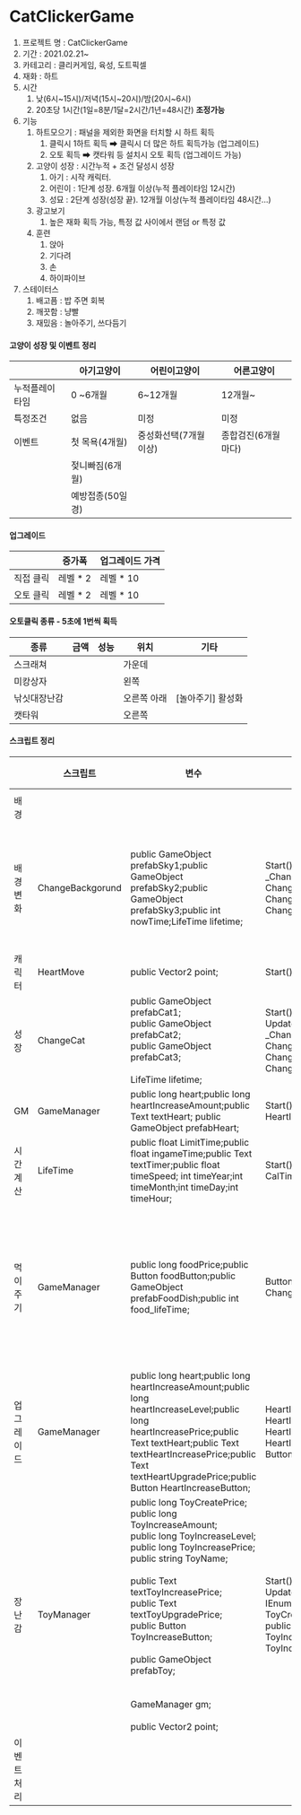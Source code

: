 # CatClickerGame
1. 프로젝트 명 : CatClickerGame
2. 기간 : 2021.02.21~
3. 카테고리 : 클리커게임, 육성, 도트픽셀
4. 재화 : 하트
5. 시간
   1. 낮(6시~15시)/저녁(15시~20시)/밤(20시~6시)
   2. 20초당 1시간(1일=8분/1달=2시간/1년=48시간) **조정가능**
6. 기능
   1. 하트모으기 : 패널을 제외한 화면을 터치할 시 하트 획득
      1. 클릭시 1하트 획득 ➡ 클릭시 더 많은 하트 획득가능 (업그레이드)
      2. 오토 획득 ➡ 캣타워 등 설치시 오토 획득 (업그레이드 가능)
   2. 고양이 성장 : 시간누적 + 조건 달성시 성장
      1. 아기 : 시작 캐릭터. 
      2. 어린이 : 1단계 성장. 6개월 이상(누적 플레이타임 12시간)
      3. 성묘 : 2단계 성장(성장 끝). 12개월 이상(누적 플레이타임 48시간...)
   3. 광고보기
      1. 높은 재화 획득 가능, 특정 값 사이에서 랜덤 or 특정 값
   4. 훈련
      1. 앉아
      2. 기다려
      3. 손
      4. 하이파이브
7. 스테이터스
   1. 배고픔 : 밥 주면 회복
   2. 깨끗함 : 냥빨
   3. 재밌음 : 놀아주기, 쓰다듬기

#### 고양이 성장 및 이벤트 정리

|                | 아기고양이       | 어린이고양이          | 어른고양이          |
| -------------- | ---------------- | --------------------- | ------------------- |
| 누적플레이타임 | 0 ~6개월         | 6~12개월              | 12개월~             |
| 특정조건       | 없음             | 미정                  | 미정                |
| 이벤트         | 첫 목욕(4개월)   | 중성화선택(7개월이상) | 종합검진(6개월마다) |
|                | 젖니빠짐(6개월)  |                       |                     |
|                | 예방접종(50일경) |                       |                     |

#### 업그레이드

|           | 증가폭   | 업그레이드 가격 |
| --------- | -------- | --------------- |
| 직접 클릭 | 레벨 * 2 | 레벨 * 10       |
| 오토 클릭 | 레벨 * 2 | 레벨 * 10       |

####  

#### 오토클릭 종류 - 5초에 1번씩 획득

| 종류         | 금액 | 성능 | 위치        | 기타              |
| ------------ | ---- | ---- | ----------- | ----------------- |
| 스크래쳐     |      |      | 가운데      |                   |
| 미캉상자     |      |      | 왼쪽        |                   |
| 낚싯대장난감 |      |      | 오른쪽 아래 | [놀아주기] 활성화 |
| 캣타워       |      |      | 오른쪽      |                   |

#### 스크립트 정리

|            | 스크립트         | 변수                                                         | 함수                                                         | 게임오브젝트                                                 | UI                                                       | 기타                         |
| ---------- | ---------------- | ------------------------------------------------------------ | ------------------------------------------------------------ | ------------------------------------------------------------ | -------------------------------------------------------- | ---------------------------- |
| 배경       |                  |                                                              |                                                              | Background Background_room Image_dish                        | Panel_Top(PT) Panel_Button(PB)                           |                              |
| 배경변화   | ChangeBackgorund | public GameObject prefabSky1;public GameObject prefabSky2;public GameObject prefabSky3;public int nowTime;LifeTime lifetime; | Start() Update() IEnumerator _ChangeBackground() ChangeSprite_Background_1() ChangeSprite_Background_2() ChangeSprite_Background_3() | Background                                                   |                                                          | 시간에 따라 배경변화         |
| 캐릭터     | HeartMove        | public Vector2 point;                                        | Start() Update()                                             |                                                              |                                                          |                              |
| 성장       | ChangeCat        | public GameObject prefabCat1;<br/>    public GameObject prefabCat2;<br/>    public GameObject prefabCat3;<br/><br/>    LifeTime lifetime; | Start()<br />Update()<br />_ChangeCat()<br />ChangeSprite_Cat_1()<br />ChangeSprite_Cat_2()<br />ChangeSprite_Cat_3() | Cat                                                          |                                                          |                              |
| GM         | GameManager      | public long heart;public long heartIncreaseAmount;public Text textHeart; public GameObject prefabHeart; | Start() Update() ShowInfo() HeartIncrease()                  | GameManager                                                  |                                                          |                              |
| 시간계산   | LifeTime         | public float LimitTime;public float ingameTime;public Text textTimer;public float timeSpeed; int timeYear;int timeMonth;int timeDay;int timeHour; | Start() Update() addLifeTime() CalTime() ShowInfo()          |                                                              | Text_timer(PT) Image_itmer_space(PT)                     |                              |
| 먹이주기   | GameManager      | public long foodPrice;public Button foodButton;public GameObject prefabFoodDish;public int food_lifeTime; | ButtonActiveCheck() feedPrice() ChangeSprite_Food()          |                                                              | Button_food(PB)                                          | 10초뒤에 먹이(이미지) 사라짐 |
| 업그레이드 | GameManager      | public long heart;public long heartIncreaseAmount;public long heartIncreaseLevel;public long heartIncreasePrice;public Text textHeart;public Text textHeartIncreasePrice;public Text textHeartUpgradePrice;public Button HeartIncreaseButton; | HeartIncrease() HeartIncreaseLevelUpgrade()  HeartIncreaseUpdatePanelText() HeartIncreaseUpdatePriceText() ButtonActiveCheck() |                                                              | Button_HeartIncrease(PB) Panel_HeartIncreasePriceUpgrade |                              |
| 장난감     | ToyManager       | public long ToyCreatePrice;<br/>    public long ToyIncreaseAmount;<br/>    public long ToyIncreaseLevel;<br/>    public long ToyIncreasePrice;<br/>    public string ToyName;<br/><br/>    public Text textToyIncreasePrice;<br/>    public Text textToyUpgradePrice;<br/>    public Button ToyIncreaseButton;<br/><br/>    public GameObject prefabToy;<br/><br/><br/>    GameManager gm;<br/><br/>    public Vector2 point; | Start()<br />Update()<br />IEnumerator autoClick()<br />ToyCreateButton()<br />public void ToyIncreaseLevelUpgrade()<br />ToyIncreaseUpdatePanelText()<br /> | ToyManager_Box<br />ToyManager_Scratcher<br />ToyManager_CatTower<br />ToyManager_Toy | Panel_Toy<br />Button_Toy(PB)                            |                              |
| 이벤트처리 |                  |                                                              |                                                              |                                                              |                                                          |                              |